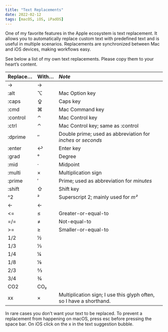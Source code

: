 ```yaml
---
title: "Text Replacements"
date: 2022-02-12
tags: [macOS, iOS, iPadOS]
---
```


One of my favorite features in the Apple ecosystem is text replacement. It allows you to automatically replace custom text with predefined text and is useful in multiple scenarios. Replacements are synchronized between Mac and iOS devices, making workflows easy.

See below a list of my own text replacements. Please copy them to your heart’s content.

| Replace… | With… | *Note* |
|-------|--------|:---------|
| -> | → |  |
| :alt | ⌥ | Mac Option key |
| :caps | ⇪ | Caps key |
| :cmd | ⌘ | Mac Command key |
| :control | ⌃ | Mac Control key |
| :ctrl | ⌃ | Mac Control key; same as :control |
| :dprime | ″ | Double prime; used as abbreviation for *inches* or *seconds* |
| :enter | ↩ | Enter key |
| :grad | ° | Degree |
| :mid | · | Midpoint |
| :multi | × | Multiplication sign |
| :prime | ′ | Prime; used as abbreviation for *minutes* |
| :shift | ⇧ | Shift key |
| ^2 | ² | Superscript 2; mainly used for *m²* |
| <- | ← |  |
| <= | ≤ | Greater-or-equal-to |
| =/= | ≠ | Not-equal-to |
| >= | ≥ | Smaller-or-equal-to |
| 1/2 | ½ |  |
| 1/3 | ⅓ |  |
| 1/4 | ¼ |  |
| 1/8 | ⅛ |  |
| 2/3 | ⅔ |  |
| 3/4 | ¾ |  |
| CO2 | CO₂ |  |
| xx | × | Multiplication sign; I use this glyph often, so I have a shorthand. |

In rare cases you don’t want your text to be replaced. To prevent a replacement from happening on macOS, press esc before pressing the space bar. On iOS click on the x in the text suggestion bubble.
